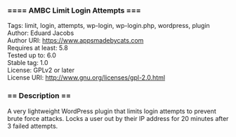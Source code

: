 ### ==== AMBC Limit Login Attempts ===  

Tags: limit, login, attempts, wp-login, wp-login.php, wordpress, plugin  
Author: Eduard Jacobs  
Author URI: https://www.appsmadebycats.com  
Requires at least: 5.8    
Tested up to: 6.0  
Stable tag: 1.0  
License: GPLv2 or later  
License URI: http://www.gnu.org/licenses/gpl-2.0.html   

### == Description ==  

A very lightweight WordPress plugin that limits login attempts to prevent brute force attacks. Locks a user out by their IP address for 20 minutes after 3 failed attempts. 

